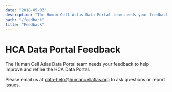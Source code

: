 ```yaml
---
date: "2018-05-03"
description: "The Human Cell Atlas Data Portal team needs your feedback to help us improve and refine the HCA Data Portal."
path: "/feedback"
title: "Feedback"
---
```


# HCA Data Portal Feedback

The Human Cell Atlas Data Portal team needs your feedback to help improve and refine the HCA Data Portal.

Please email us at [data-help@humancellatlas.org](mailto:data-help@humancellatlas.org) to ask questions or report
issues.
